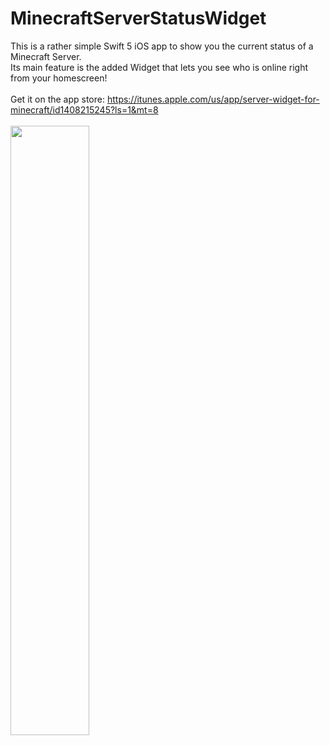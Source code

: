 # MinecraftServerStatusWidget

This is a rather simple Swift 5 iOS app to show you the current status of a Minecraft Server.<br>
Its main feature is the added Widget that lets you see who is online right from your homescreen!<br><br>
Get it on the app store: https://itunes.apple.com/us/app/server-widget-for-minecraft/id1408215245?ls=1&mt=8<br><br>
<img src="https://i.imgur.com/J86LLdP.png" width="50%" height="50%" />

